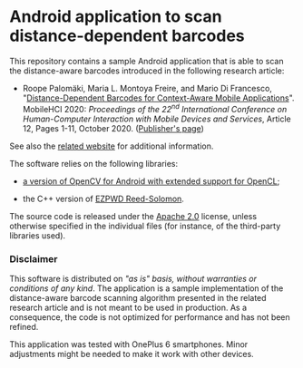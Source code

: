 # Android application to scan distance-dependent barcodes

This repository contains a sample Android application that is able to scan the distance-aware barcodes introduced in the following research article:

- Roope Palomäki, Maria L. Montoya Freire, and Mario Di Francesco, "[Distance-Dependent Barcodes for Context-Aware Mobile Applications](https://dawcode.aalto.fi/files/mobilehci20-6.pdf)". MobileHCI 2020: *Proceedings of the 22<sup>nd</sup> International Conference on Human-Computer Interaction with Mobile Devices and Services*, Article 12, Pages 1-11, October 2020. ([Publisher's page](https://doi.org/10.1145/3379503.3403534))

See also the [related website](https://dawcode.aalto.fi/) for additional information.

The software relies on the following libraries:

- [a version of OpenCV for Android with extended support for OpenCL](https://github.com/aaltodawcode/opencv-sdk-4.0.0);

- the C++ version of [EZPWD Reed-Solomon](https://github.com/pjkundert/ezpwd-reed-solomon).

The source code is released under the [Apache 2.0](https://www.apache.org/licenses/LICENSE-2.0) license, unless otherwise specified in the individual files (for instance, of the third-party libraries used).

### Disclaimer

This software is distributed on *"as is" basis, without warranties or conditions of any kind*. The application is a sample implementation of the distance-aware barcode scanning algorithm presented in the related research article and is not meant to be used in production. As a consequence, the code is not optimized for performance and has not been refined.

This application was tested with OnePlus 6 smartphones. Minor adjustments might be needed to make it work with other devices.
